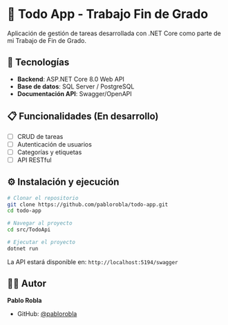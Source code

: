 # 📝 Todo App - Trabajo Fin de Grado

Aplicación de gestión de tareas desarrollada con .NET Core como parte de mi Trabajo de Fin de Grado.

## 🚀 Tecnologías

- **Backend**: ASP.NET Core 8.0 Web API
- **Base de datos**: SQL Server / PostgreSQL
- **Documentación API**: Swagger/OpenAPI

## 📋 Funcionalidades (En desarrollo)

- [ ] CRUD de tareas
- [ ] Autenticación de usuarios
- [ ] Categorías y etiquetas
- [ ] API RESTful

## ⚙️ Instalación y ejecución
```bash
# Clonar el repositorio
git clone https://github.com/pablorobla/todo-app.git
cd todo-app

# Navegar al proyecto
cd src/TodoApi

# Ejecutar el proyecto
dotnet run
```

La API estará disponible en: `http://localhost:5194/swagger`

## 👨‍💻 Autor

**Pablo Robla**
- GitHub: [@pablorobla](https://github.com/pablorobla)